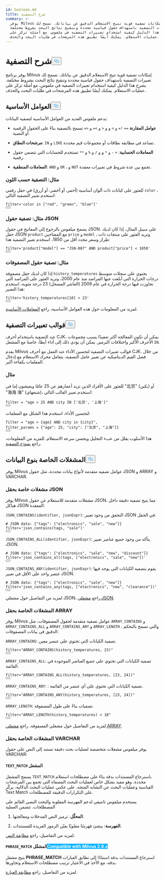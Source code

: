 ```yaml
---
id: boolean.md
title: شرح التصفية
summary: >-
  يوفر Milvus إمكانات تصفية قوية تتيح الاستعلام الدقيق عن بياناتك. تسمح لك
  تعبيرات التصفية باستهداف حقول قياسية محددة وتنقيح نتائج البحث بشروط مختلفة.
  يشرح هذا الدليل كيفية استخدام تعبيرات التصفية في ملفوس، مع أمثلة تركز على
  عمليات الاستعلام. يمكنك أيضًا تطبيق هذه المرشحات في طلبات البحث والحذف.
---
```

<h1 id="Filtering-Explained" class="common-anchor-header">شرح التصفية<button data-href="#Filtering-Explained" class="anchor-icon" translate="no">
      <svg translate="no"
        aria-hidden="true"
        focusable="false"
        height="20"
        version="1.1"
        viewBox="0 0 16 16"
        width="16"
      >
        <path
          fill="#0092E4"
          fill-rule="evenodd"
          d="M4 9h1v1H4c-1.5 0-3-1.69-3-3.5S2.55 3 4 3h4c1.45 0 3 1.69 3 3.5 0 1.41-.91 2.72-2 3.25V8.59c.58-.45 1-1.27 1-2.09C10 5.22 8.98 4 8 4H4c-.98 0-2 1.22-2 2.5S3 9 4 9zm9-3h-1v1h1c1 0 2 1.22 2 2.5S13.98 12 13 12H9c-.98 0-2-1.22-2-2.5 0-.83.42-1.64 1-2.09V6.25c-1.09.53-2 1.84-2 3.25C6 11.31 7.55 13 9 13h4c1.45 0 3-1.69 3-3.5S14.5 6 13 6z"
        ></path>
      </svg>
    </button></h1><p>يوفر برنامج Milvus إمكانات تصفية قوية تتيح الاستعلام الدقيق عن بياناتك. تسمح لك تعبيرات التصفية باستهداف حقول قياسية محددة وتنقيح نتائج البحث بشروط مختلفة. يشرح هذا الدليل كيفية استخدام تعبيرات التصفية في ملفوس، مع أمثلة تركز على عمليات الاستعلام. يمكنك أيضًا تطبيق هذه المرشحات في طلبات البحث والحذف.</p>
<h2 id="Basic-operators" class="common-anchor-header">العوامل الأساسية<button data-href="#Basic-operators" class="anchor-icon" translate="no">
      <svg translate="no"
        aria-hidden="true"
        focusable="false"
        height="20"
        version="1.1"
        viewBox="0 0 16 16"
        width="16"
      >
        <path
          fill="#0092E4"
          fill-rule="evenodd"
          d="M4 9h1v1H4c-1.5 0-3-1.69-3-3.5S2.55 3 4 3h4c1.45 0 3 1.69 3 3.5 0 1.41-.91 2.72-2 3.25V8.59c.58-.45 1-1.27 1-2.09C10 5.22 8.98 4 8 4H4c-.98 0-2 1.22-2 2.5S3 9 4 9zm9-3h-1v1h1c1 0 2 1.22 2 2.5S13.98 12 13 12H9c-.98 0-2-1.22-2-2.5 0-.83.42-1.64 1-2.09V6.25c-1.09.53-2 1.84-2 3.25C6 11.31 7.55 13 9 13h4c1.45 0 3-1.69 3-3.5S14.5 6 13 6z"
        ></path>
      </svg>
    </button></h2><p>يدعم ملفوس العديد من العوامل الأساسية لتصفية البيانات:</p>
<ul>
<li><p><strong>عوامل المقارنة</strong> <code translate="no">==</code> <code translate="no">!=</code> و <code translate="no">&gt;</code> و و <code translate="no">&lt;</code> و <code translate="no">&gt;=</code> و <code translate="no">&lt;=</code> تسمح بالتصفية بناءً على الحقول الرقمية أو النصية.</p></li>
<li><p><strong>مرشحات النطاق</strong>: <code translate="no">IN</code> و <code translate="no">LIKE</code> تساعد في مطابقة نطاقات أو مجموعات قيم محددة.</p></li>
<li><p><strong>المعاملات الحسابية</strong>: <code translate="no">+</code> <code translate="no">-</code> و <code translate="no">*</code> و و <code translate="no">/</code> و <code translate="no">%</code> و <code translate="no">**</code> تستخدم للحسابات التي تتضمن حقول رقمية.</p></li>
<li><p><strong>المعاملات المنطقية</strong>: <code translate="no">AND</code> و <code translate="no">OR</code> ، و <code translate="no">NOT</code> تجمع بين عدة شروط في تعبيرات معقدة.</p></li>
</ul>
<h3 id="Example-Filtering-by-Color" class="common-anchor-header">مثال: التصفية حسب اللون</h3><p>للعثور على كيانات ذات ألوان أساسية (أحمر، أو أخضر، أو أزرق) في حقل رقمي <code translate="no">color</code> ، استخدم تعبير التصفية التالي:</p>
<pre><code translate="no" class="language-python"><span class="hljs-built_in">filter</span>=<span class="hljs-string">&#x27;color in [&quot;red&quot;, &quot;green&quot;, &quot;blue&quot;]&#x27;</span>
<button class="copy-code-btn"></button></code></pre>
<h3 id="Example-Filtering-JSON-Fields" class="common-anchor-header">مثال: تصفية حقول JSON</h3><p>يسمح ميلفوس بالرجوع إلى المفاتيح في حقول JSON. على سبيل المثال، إذا كان لديك حقل JSON <code translate="no">product</code> مع المفتاحين <code translate="no">price</code> و <code translate="no">model</code> ، وتريد العثور على منتجات ذات طراز وسعر محدد أقل من 1850، استخدم تعبير التصفية هذا:</p>
<pre><code translate="no" class="language-python"><span class="hljs-built_in">filter</span>=<span class="hljs-string">&#x27;product[&quot;model&quot;] == &quot;JSN-087&quot; AND product[&quot;price&quot;] &lt; 1850&#x27;</span>
<button class="copy-code-btn"></button></code></pre>
<h3 id="Example-Filtering-Array-Fields" class="common-anchor-header">مثال: تصفية حقول المصفوفات</h3><p>إذا كان لديك حقل مصفوفة <code translate="no">history_temperatures</code> يحتوي على سجلات متوسط درجات الحرارة التي أبلغت عنها المراصد منذ عام 2000، وتريد العثور على المراصد التي تجاوزت فيها درجة الحرارة في عام 2009 (العاشر المسجل) 23 درجة مئوية، استخدم هذا التعبير:</p>
<pre><code translate="no" class="language-python"><span class="hljs-built_in">filter</span>=<span class="hljs-string">&#x27;history_temperatures[10] &gt; 23&#x27;</span>
<button class="copy-code-btn"></button></code></pre>
<p>لمزيد من المعلومات حول هذه العوامل الأساسية، راجع <a href="/docs/ar/basic-operators.md">المعاملات الأساسية</a>.</p>
<h2 id="Filter-expression-templates" class="common-anchor-header">قوالب تعبيرات التصفية<button data-href="#Filter-expression-templates" class="anchor-icon" translate="no">
      <svg translate="no"
        aria-hidden="true"
        focusable="false"
        height="20"
        version="1.1"
        viewBox="0 0 16 16"
        width="16"
      >
        <path
          fill="#0092E4"
          fill-rule="evenodd"
          d="M4 9h1v1H4c-1.5 0-3-1.69-3-3.5S2.55 3 4 3h4c1.45 0 3 1.69 3 3.5 0 1.41-.91 2.72-2 3.25V8.59c.58-.45 1-1.27 1-2.09C10 5.22 8.98 4 8 4H4c-.98 0-2 1.22-2 2.5S3 9 4 9zm9-3h-1v1h1c1 0 2 1.22 2 2.5S13.98 12 13 12H9c-.98 0-2-1.22-2-2.5 0-.83.42-1.64 1-2.09V6.25c-1.09.53-2 1.84-2 3.25C6 11.31 7.55 13 9 13h4c1.45 0 3-1.69 3-3.5S14.5 6 13 6z"
        ></path>
      </svg>
    </button></h2><p>عند التصفية باستخدام أحرف CJK، يمكن أن تكون المعالجة أكثر تعقيدًا بسبب مجموعات الأحرف الأكبر واختلافات الترميز. يمكن أن يؤدي ذلك إلى أداء أبطأ، خاصةً مع المشغل <code translate="no">IN</code>.</p>
<p>يقدم Milvus قوالب تعبيرات التصفية لتحسين الأداء عند العمل مع أحرف CJK. من خلال فصل القيم الديناميكية عن تعبير عامل التصفية، يتعامل محرك الاستعلام مع إدخال المعلمات بكفاءة أكبر.</p>
<h3 id="Example" class="common-anchor-header">مثال</h3><p>للعثور على الأفراد الذين تزيد أعمارهم عن 25 عامًا ويعيشون إما في "北京" (بكين) أو "海海 海" (شنغهاي)، استخدم تعبير القالب التالي:</p>
<pre><code translate="no" class="language-python"><span class="hljs-built_in">filter</span> = <span class="hljs-string">&quot;age &gt; 25 AND city IN [&#x27;北京&#x27;, &#x27;上海&#x27;]&quot;</span>
<button class="copy-code-btn"></button></code></pre>
<p>لتحسين الأداء، استخدم هذا الشكل مع المعلمات:</p>
<pre><code translate="no" class="language-python"><span class="hljs-built_in">filter</span> = <span class="hljs-string">&quot;age &gt; {age} AND city in {city}&quot;</span>,
filter_params = {<span class="hljs-string">&quot;age&quot;</span>: <span class="hljs-number">25</span>, <span class="hljs-string">&quot;city&quot;</span>: [<span class="hljs-string">&quot;北京&quot;</span>, <span class="hljs-string">&quot;上海&quot;</span>]}
<button class="copy-code-btn"></button></code></pre>
<p>هذا الأسلوب يقلل من عبء التحليل ويحسن سرعة الاستعلام. للمزيد من المعلومات، راجع <a href="/docs/ar/filtering-templating.md">نموذج التصفية</a>.</p>
<h2 id="Data-type-specific-operators" class="common-anchor-header">المشغلات الخاصة بنوع البيانات<button data-href="#Data-type-specific-operators" class="anchor-icon" translate="no">
      <svg translate="no"
        aria-hidden="true"
        focusable="false"
        height="20"
        version="1.1"
        viewBox="0 0 16 16"
        width="16"
      >
        <path
          fill="#0092E4"
          fill-rule="evenodd"
          d="M4 9h1v1H4c-1.5 0-3-1.69-3-3.5S2.55 3 4 3h4c1.45 0 3 1.69 3 3.5 0 1.41-.91 2.72-2 3.25V8.59c.58-.45 1-1.27 1-2.09C10 5.22 8.98 4 8 4H4c-.98 0-2 1.22-2 2.5S3 9 4 9zm9-3h-1v1h1c1 0 2 1.22 2 2.5S13.98 12 13 12H9c-.98 0-2-1.22-2-2.5 0-.83.42-1.64 1-2.09V6.25c-1.09.53-2 1.84-2 3.25C6 11.31 7.55 13 9 13h4c1.45 0 3-1.69 3-3.5S14.5 6 13 6z"
        ></path>
      </svg>
    </button></h2><p>يوفر Milvus عوامل تصفية متقدمة لأنواع بيانات محددة، مثل حقول JSON و ARRAY و VARCHAR.</p>
<h3 id="JSON-field-specific-operators" class="common-anchor-header">مشغلات خاصة بحقل JSON</h3><p>يوفر Milvus مشغلات متقدمة للاستعلام عن حقول JSON، مما يتيح تصفية دقيقة داخل هياكل JSON المعقدة:</p>
<p><code translate="no">JSON_CONTAINS(identifier, jsonExpr)</code>: التحقق من وجود تعبير JSON في الحقل.</p>
<pre><code translate="no" class="language-python"><span class="hljs-comment"># JSON data: {&quot;tags&quot;: [&quot;electronics&quot;, &quot;sale&quot;, &quot;new&quot;]}</span>
<span class="hljs-built_in">filter</span>=<span class="hljs-string">&#x27;json_contains(tags, &quot;sale&quot;)&#x27;</span>
<button class="copy-code-btn"></button></code></pre>
<p><code translate="no">JSON_CONTAINS_ALL(identifier, jsonExpr)</code>: يتأكد من وجود جميع عناصر تعبير JSON.</p>
<pre><code translate="no" class="language-python"><span class="hljs-comment"># JSON data: {&quot;tags&quot;: [&quot;electronics&quot;, &quot;sale&quot;, &quot;new&quot;, &quot;discount&quot;]}</span>
<span class="hljs-built_in">filter</span>=<span class="hljs-string">&#x27;json_contains_all(tags, [&quot;electronics&quot;, &quot;sale&quot;, &quot;new&quot;])&#x27;</span>
<button class="copy-code-btn"></button></code></pre>
<p><code translate="no">JSON_CONTAINS_ANY(identifier, jsonExpr)</code>: يقوم بتصفية الكيانات التي يوجد فيها عنصر واحد على الأقل في تعبير JSON.</p>
<pre><code translate="no" class="language-python"><span class="hljs-comment"># JSON data: {&quot;tags&quot;: [&quot;electronics&quot;, &quot;sale&quot;, &quot;new&quot;]}</span>
<span class="hljs-built_in">filter</span>=<span class="hljs-string">&#x27;json_contains_any(tags, [&quot;electronics&quot;, &quot;new&quot;, &quot;clearance&quot;])&#x27;</span>
<button class="copy-code-btn"></button></code></pre>
<p>لمزيد من التفاصيل حول مشغلي JSON، راجع <a href="/docs/ar/json-operators.md">مشغلي JSON</a>.</p>
<h3 id="ARRAY-field-specific-operators" class="common-anchor-header">المشغلات الخاصة بحقل ARRAY</h3><p>يوفر Milvus عوامل تصفية متقدمة لحقول المصفوفات، مثل <code translate="no">ARRAY_CONTAINS</code> و <code translate="no">ARRAY_CONTAINS_ALL</code> و <code translate="no">ARRAY_CONTAINS_ANY</code> و <code translate="no">ARRAY_LENGTH</code> ، والتي تسمح بالتحكم الدقيق في بيانات المصفوفات:</p>
<p><code translate="no">ARRAY_CONTAINS</code>: تصفية الكيانات التي تحتوي على عنصر معين.</p>
<pre><code translate="no" class="language-python"><span class="hljs-built_in">filter</span>=<span class="hljs-string">&quot;ARRAY_CONTAINS(history_temperatures, 23)&quot;</span>
<button class="copy-code-btn"></button></code></pre>
<p><code translate="no">ARRAY_CONTAINS_ALL</code>: تصفية الكيانات التي تحتوي على جميع العناصر الموجودة في القائمة.</p>
<pre><code translate="no" class="language-python"><span class="hljs-built_in">filter</span>=<span class="hljs-string">&quot;ARRAY_CONTAINS_ALL(history_temperatures, [23, 24])&quot;</span>
<button class="copy-code-btn"></button></code></pre>
<p><code translate="no">ARRAY_CONTAINS_ANY</code>: : تصفية الكيانات التي تحتوي على أي عنصر من القائمة.</p>
<pre><code translate="no" class="language-python"><span class="hljs-built_in">filter</span>=<span class="hljs-string">&quot;ARRAY_CONTAINS_ANY(history_temperatures, [23, 24])&quot;</span>
<button class="copy-code-btn"></button></code></pre>
<p><code translate="no">ARRAY_LENGTH</code>: تصفيات بناءً على طول المصفوفة.</p>
<pre><code translate="no" class="language-python"><span class="hljs-built_in">filter</span>=<span class="hljs-string">&quot;ARRAY_LENGTH(history_temperatures) &lt; 10&quot;</span>
<button class="copy-code-btn"></button></code></pre>
<p>لمزيد من التفاصيل حول مشغلي المصفوفة، راجع <a href="/docs/ar/array-operators.md">مشغلي ARRAY</a>.</p>
<h3 id="VARCHAR-field-specific-operators" class="common-anchor-header">المشغلات الخاصة بحقل VARCHAR</h3><p>يوفر ميلفوس مشغلات متخصصة لعمليات بحث دقيقة تستند إلى النص على حقول VARCHAR:</p>
<h4 id="TEXTMATCH-operator" class="common-anchor-header"><code translate="no">TEXT_MATCH</code> المشغل</h4><p>يسمح المشغل <code translate="no">TEXT_MATCH</code> باسترجاع المستندات بدقة بناءً على مصطلحات استعلام محددة. وهو مفيد بشكل خاص لعمليات البحث المصفاة التي تجمع بين المرشحات القياسية وعمليات البحث عن التشابه المتجه. على عكس عمليات البحث الدلالية، يركّز Text Match على التكرارات الدقيقة للمصطلحات.</p>
<p>يستخدم ميلفوس تانتيفي لدعم الفهرسة المقلوبة والبحث النصي القائم على المصطلحات. تتضمن العملية</p>
<ol>
<li><p><strong>المحلّل</strong>: ترميز النص المدخلات ومعالجتها.</p></li>
<li><p><strong>الفهرسة</strong>: ينشئ فهرسًا مقلوبًا يعيّن الرموز الفريدة للمستندات.</p></li>
</ol>
<p>لمزيد من التفاصيل، راجع <a href="/docs/ar/keyword-match.md">مطابقة النص</a>.</p>
<h4 id="PHRASEMATCH-operator--Milvus-26x" class="common-anchor-header"><code translate="no">PHRASE_MATCH</code> المشغّل<span class="beta-tag" style="background-color:rgb(0, 179, 255);color:white" translate="no">Compatible with Milvus 2.6.x</span></h4><p>يتيح مشغل <strong>PHRASE_MATCH</strong> استرجاع المستندات بدقة استنادًا إلى تطابق العبارات بدقة، مع الأخذ في الاعتبار ترتيب مصطلحات الاستعلام وتجاورها.</p>
<p>لمزيد من التفاصيل، راجع <a href="/docs/ar/phrase-match.md">مطابقة العبارة</a>.</p>

